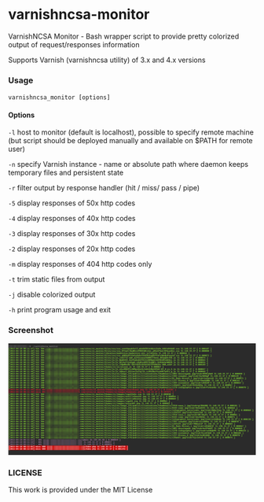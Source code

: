 # varnishncsa-monitor

VarnishNCSA Monitor - Bash wrapper script to provide pretty colorized output of request/responses information

Supports Varnish (varnishncsa utility) of 3.x and 4.x versions

### Usage
```
varnishncsa_monitor [options]
```

#### Options
  `-l`   host to monitor (default is localhost), possible to specify remote machine (but script should be deployed manually and available on $PATH for remote user)

  `-n`   specify Varnish instance - name or absolute path where daemon keeps temporary files and persistent state
  
  `-r`   filter output by response handler (hit / miss/ pass / pipe)

  `-5`   display responses of 50x http codes

  `-4`   display responses of 40x http codes
  
  `-3`   display responses of 30x http codes

  `-2`   display responses of 20x http codes 

  `-m`   display responses of 404 http codes only

  `-t`   trim static files from output

  `-j`   disable colorized output

  `-h`   print program usage and exit

### Screenshot

![VarnishNCSA Monitor](/ScreenShot.png?raw=true "VarnishNCSA Monitor")

### LICENSE

This work is provided under the MIT License
